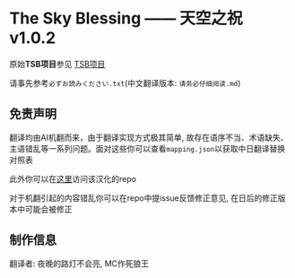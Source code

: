 # The Sky Blessing —— 天空之祝 v1.0.2

原始**TSB项目**参见 [TSB项目](https://github.com/ProjectTSB)

请事先参考`必ずお読みください.txt`(中文翻译版本: `请务必仔细阅读.md`)

## 免责声明

翻译均由AI机翻而来，由于翻译实现方式极其简单, 故存在语序不当、术语缺失、主语错乱等一系列问题。面对这些你可以查看`mapping.json`以获取中日翻译替换对照表

此外你可以在[这里](https://github.com/iAkariAk/TSB-CN/)访问该汉化的repo

对于机翻引起的内容错乱你可以在repo中提issue反馈修正意见, 在日后的修正版本中可能会被修正

## 制作信息

翻译者: 夜晚的路灯不会亮, MC作死狼王